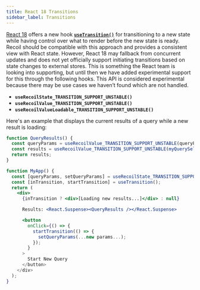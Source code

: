 ```yaml
---
title: React 18 Transitions
sidebar_label: Transitions
---
```


[React 18](https://reactjs.org/blog/2021/06/08/the-plan-for-react-18.html) offers a new hook [**`useTransition()`**](https://reactjs.org/docs/react-api.html#transitions) for transitioning to a new state while having control over what to render before the new state is ready.  Recoil should be compatible with this approach and provides a consistent view with React state.  However, React 18 may fallback from concurrent updates and does not yet officially support initiating transitions based on state changes to external stores.  This is something the React team is looking into supporting, but until then we have added experimental support for this through the following hooks.  This API is considered experimental because there may be use cases we haven’t found which are not handled.
* **`useRecoilState_TRANSITION_SUPPORT_UNSTABLE()`**
* **`useRecoilValue_TRANSITION_SUPPORT_UNSTABLE()`**
* **`useRecoilValueLoadable_TRANSITION_SUPPORT_UNSTABLE()`**

Here's an example that displays the current results of a query while a new result is loading:
```jsx
function QueryResults() {
  const queryParams = useRecoilValue_TRANSITION_SUPPORT_UNSTABLE(queryParamsAtom);
  const results = useRecoilValue_TRANSITION_SUPPORT_UNSTABLE(myQuerySelector(queryParams));
  return results;
}

function MyApp() {
  const [queryParams, setQueryParams] = useRecoilState_TRANSITION_SUPPORT_UNSTABLE(queryParamsAtom);
  const [inTransition, startTransition] = useTransition();
  return (
    <div>
      {inTransition ? <div>[Loading new results...]</div> : null}

      Results: <React.Suspense><QueryResults /></React.Suspense>

      <button
        onClick={() => {
          startTransition(() => {
            setQueryParams(...new params...);
          });
        }
      >
        Start New Query
      </button>
    </div>
  );
}
```
